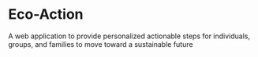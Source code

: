 # Eco-Action
A web application to provide personalized actionable steps for individuals, groups, and families to move toward a sustainable future
